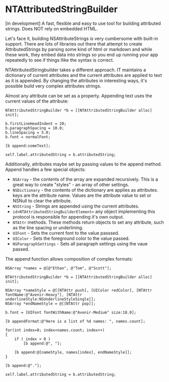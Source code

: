 NTAttributedStringBuilder
=========================

[in development] A fast, flexible and easy to use tool for building attributed strings. Does NOT rely on embedded HTML.

Let's face it, building NSAttributeStrings is very cumbersome with built-in support.  There are lots of libraries out there that 
attempt to create AttributedStrings by parsing some kind of html or markdown and while these work, they embed data into strings
so you end up running your app repeatedly to see if things llike the syntax is correct.

NTAttributedStringbuilder takes a different approach. IT maintains a dictionary of current attributes and the current attributes are applied to text as it is appended. By changing the attributes in interesting ways, it's possible build very complex attributes strings.

Almost any attribute can be set as a property. Appending text uses the current values of the attribute:

    NTAttributedStringBuilder *b = [[NTAttributedStringBuilder alloc] init];
    
    b.firstLineHeadIndent = 20;
    b.paragraphSpacing = 10.0;
    b.lineSpacing = 5.0;
    b.font = normalFont;

    [b append:someText];
    
	self.label.attributedString = b.attributedString;

Additionally, attributes maybe set by passing values to the append method. Append handles a few special objects:

 * `NSArray` - the contents of the array are expanded recursively. This is a great way to create "styles" - an array of other settings.
 * `NSDictionary` - the contents of the dictionary are applies as attributes. keys are the attribute name. Values are the attribute value to set or NSNull to clear the attribute.
 * `NSString` - Strings are appended using the current attributes.
 * `id<NTAttributedStringBuilderElement>` any object implementing this protocol is responsible for appending it's own output.
 * `NTAttr` methods. These methods return objects to set any attribute, such as the line spacing or underlining.
 * `UIFont` - Sets the current font to the value passsed.
 * `UIColor` - Sets the foreground color to the value passed.
 * `NSParagraphSettings` - Sets all paragraph settings using the vaue passed.
 
The append function allows composition of complex formats:

    NSArray *names = @[@"Ethan", @"Tom", @"Scott"];
    
    NTAttributedStringBuilder *b = [[NTAttributedStringBuilder alloc] init];
    
    NSArray *nameStyle = @[[NTAttr push], [UIColor redColor], [NTAttr fontName:@"Avenir-Heavy"], [NTAttr underlineStyle:NSUnderlineStyleSingle]];
    NSArray *endNameStyle = @[[NTAttr pop]];
    
    b.font = [UIFont fontWithName:@"Avenir-Medium" size:18.0];
    
    [b appendFormat:@"Here is a list of %d names: ", names.count];
    
    for(int index=0; index<names.count; index++)
    {
        if ( index > 0 )
            [b append:@", "];
        
        [b append:@[nameStyle, names[index], endNameStyle]];
    }
    
    [b append:@"."];

    self.label.attributedString = b.attributedString;
